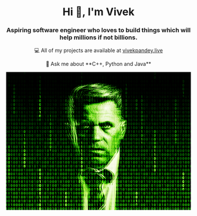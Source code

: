 <h1 align="center">Hi 👋, I'm Vivek</h1>
<h3 align="center">Aspiring software engineer who loves to build things which will help millions if not billions.</h3>

<p align="center">
  💻 All of my projects are available at <a href="https://vivekpandey.live">vivekpandey.live</a>
</p>
<p align="center">
💬 Ask me about **C++, Python and Java**
</p>
<p align="center">
<img src="matrix.gif" alt="animated" />
</p>
